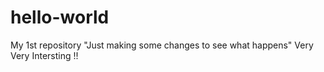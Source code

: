 # hello-world
My 1st repository
"Just making some changes to see what happens"
Very Very Intersting !!
